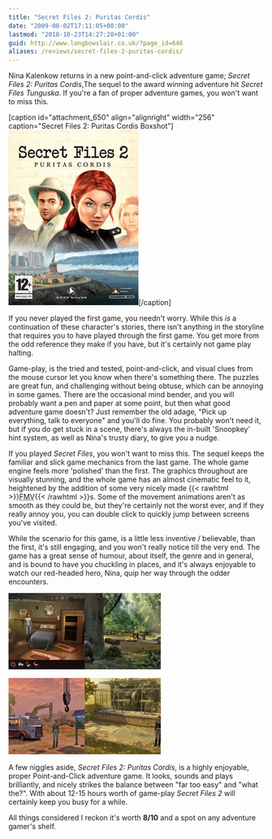 ```yaml
---
title: "Secret Files 2: Puritas Cordis"
date: "2009-08-02T17:11:05+00:00"
lastmod: "2018-10-23T14:27:28+01:00"
guid: http://www.longbowslair.co.uk/?page_id=646
aliases: /reviews/secret-files-2-puritas-cordis/
---
```


Nina Kalenkow returns in a new point-and-click adventure game; _Secret Files 2: Puritas Cordis_,The sequel to the award winning adventure hit _Secret Files Tunguska_. If you're a fan of proper adventure games, you won't want to miss this.

\[caption id="attachment\_650" align="alignright" width="256" caption="Secret Files 2: Puritas Cordis Boxshot"\]![Secret Files 2: Puritas Cordis Boxshot](images/Secret.Files.2.Puritas.Cordis.jpg "Buy now at Amazon")\[/caption\]

If you never played the first game, you needn't worry. While this _is_ a continuation of these character's stories, there isn't anything in the storyline that requires you to have played through the first game. You get more from the odd reference they make if you have, but it's certainly not game play halting.

Game-play, is the tried and tested, point-and-click, and visual clues from the mouse cursor let you know when there's something there. The puzzles are great fun, and challenging without being obtuse, which can be annoying in some games. There are the occasional mind bender, and you will probably want a pen and paper at some point, but then what good adventure game doesn't? Just remember the old adage, "Pick up everything, talk to everyone" and you'll do fine. You probably won't need it, but if you do get stuck in a scene, there's always the in-built 'Snoopkey' hint system, as well as Nina's trusty diary, to give you a nudge.

If you played _Secret Files_, you won't want to miss this. The sequel keeps the familiar and slick game mechanics from the last game. The whole game engine feels more 'polished' than the first. The graphics throughout are visually stunning, and the whole game has an almost cinematic feel to it, heightened by the addition of some very nicely made {{< rawhtml >}}<abbr title="Full Motion Video">FMV</abbr>{{< /rawhtml >}}s. Some of the movement animations aren't as smooth as they could be, but they're certainly not the worst ever, and if they really annoy you, you can double click to quickly jump between screens you've visited.

While the scenario for this game, is a little less inventive / believable, than the first, it's still engaging, and you won't really notice till the very end. The game has a great sense of humour, about itself, the genre and in general, and is bound to have you chuckling in places, and it's always enjoyable to watch our red-headed hero, Nina, quip her way through the odder encounters.

[![Secret Files 2: 01](images/800x600_prop6-150x150.jpg "Secret Files 2: 01")](/wp-content/uploads/2009/08/800x600_prop6.jpg)[![Secret Files 2: 02](images/800x600_prop3-150x150.jpg "Secret Files 2: 02")](/wp-content/uploads/2009/08/800x600_prop3.jpg)

[![Secret Files 2: 03](images/800x600_prop4-150x150.jpg "Secret Files 2: 03")](/wp-content/uploads/2009/08/800x600_prop4.jpg)[![Secret Files 2: 04](images/800x600_prop-150x150.jpg "Secret Files 2: 04")](/wp-content/uploads/2009/08/800x600_prop.jpg)

A few niggles aside, _Secret Files 2: Puritas Cordis_, is a highly enjoyable, proper Point-and-Click adventure game. It looks, sounds and plays brilliantly, and nicely strikes the balance between "far too easy" and "what the?". With about 12-15 hours worth of game-play _Secret Files 2_ will certainly keep you busy for a while.

All things considered I reckon it's worth **8/10** and a spot on any adventure gamer's shelf.
